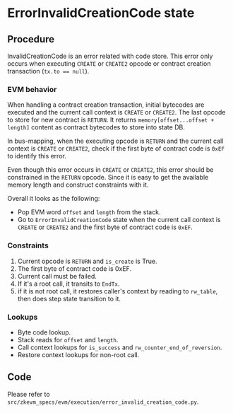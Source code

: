 # ErrorInvalidCreationCode state

## Procedure

InvalidCreationCode is an error related with code store. This error only occurs when executing `CREATE` or `CREATE2` opcode or contract creation transaction (`tx.to == null`).

### EVM behavior

When handling a contract creation transaction, initial bytecodes are executed and the current call context is `CREATE` or `CREATE2`. The last opcode to store for new contract is `RETURN`. It returns `memory[offset...offset + length]` content as contract bytecodes to store into state DB.

In bus-mapping, when the executing opcode is `RETURN` and the current call context is `CREATE` or `CREATE2`, check if the first byte of contract code is `0xEF` to identify this error.

Even though this error occurs in `CREATE` or `CREATE2`, this error should be constrained in the `RETURN` opcode. Since it is easy to get the available memory length and construct constraints with it.

Overall it looks as the following:

- Pop EVM word `offset` and `length` from the stack.
- Go to `ErrorInvalidCreationCode` state when the current call context is `CREATE` or `CREATE2` and the first byte of contract code is `0xEF`.

### Constraints

1. Current opcode is `RETURN` and `is_create` is True.
2. The first byte of contract code is 0xEF.
3. Current call must be failed.
4. If it's a root call, it transits to `EndTx`.
5. if it is not root call, it restores caller's context by reading to `rw_table`, then does step state transition to it.

### Lookups

- Byte code lookup.
- Stack reads for `offset` and `length`.
- Call context lookups for `is_success` and `rw_counter_end_of_reversion`.
- Restore context lookups for non-root call.

## Code

Please refer to `src/zkevm_specs/evm/execution/error_invalid_creation_code.py`.